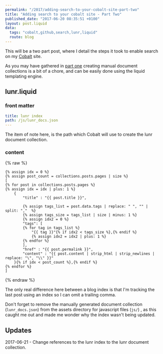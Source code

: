 ```yaml
---
permalink: "/2017/adding-search-to-your-cobalt-site-part-two"
title: "Adding search to your cobalt site - Part Two"
published_date: "2017-06-20 08:35:51 +0100"
layout: post.liquid
data:
  tags: "cobalt,github,search,lunr,liquid"
  route: blog
---
```

This will be a two part post, where I detail the steps it took to enable search on my [Cobalt](https://github.com/cobalt-org/cobalt.rs) site.

As you may have gathered in [part one](/2017/adding-search-to-your-cobalt-site-part-one/) creating manual document collections is a bit of a chore, and can be easily done using the liquid templating engine.

## lunr.liquid

### front matter

```yml
title: lunr index
path: /js/lunr_docs.json
---
```

The item of note here, is the path which Cobalt will use to create the lunr document collection.

### content

{% raw %}
```css.liquid
{% assign idx = 0 %}
{% assign post_count = collections.posts.pages | size %}
[
{% for post in collections.posts.pages %}
{% assign idx = idx | plus: 1 %}
    { 
        "title" : "{{ post.title }}",

        {% assign tags_list = post.data.tags | replace: " ", "" | split: ","  %}
        {% assign tags_size = tags_list | size | minus: 1 %}
        {% assign idx2 = 0 %}
        "tags": [
        {% for tag in tags_list %}
            "{{ tag }}"{% if idx2 < tags_size %},{% endif %}
            {% assign idx2 = idx2 | plus: 1 %}
        {% endfor %}
        ],
        "href" : "{{ post.permalink }}",
        "content" : "{{ post.content | strip_html | strip_newlines | replace: "\", "\\" }}"
    }{% if idx < post_count %},{% endif %}
{% endfor %}
]
```
{% endraw %}

The only real difference here between a blog index is that I'm tracking the last post using an index so I can omit a trailing comma.

Don't forget to remove the manually generated document collection (`lunr_docs.json`) from the assets directory for javascript files (`js/`) , as this caught me out and made me wonder why the index wasn't being updated.

## Updates

2017-06-21 - Change references to the lunr index to the lunr document collection.
